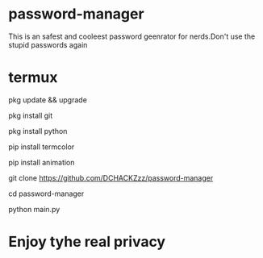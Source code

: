 # password-manager
This is an safest and cooleest password geenrator for nerds.Don't use the stupid passwords again



# termux
pkg update && upgrade

pkg install git

pkg install python

pip install termcolor

pip install animation

git clone https://github.com/DCHACKZzz/password-manager

cd password-manager

python main.py

# Enjoy tyhe real privacy
